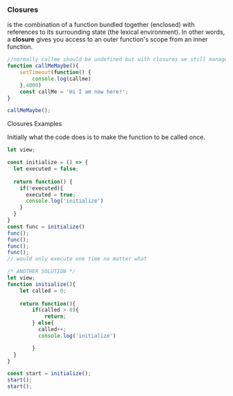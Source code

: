 ### **Closures**

is the combination of a  function bundled together (enclosed) with references to its surrounding  state (the lexical environment). In other words, a **closure** gives you access to an outer function's scope from an inner function.

```js
//normally callme should be undefined but with closures we still manage to get the data because the data were already declared before the setTimeOut was executed.
function callMeMaybe(){
	setTimeout(function() {
		console.log(callme)
	},4000)
	const callMe = 'Hi I am now here!';
}

callMeMaybe();
```



Closures Examples

Initially what the code does  is to  make the function to be called once.

```js
let view;

const initialize = () => {
  let executed = false;
  
  return function() {
    if(!executed){
      executed = true;
      console.log('initialize')
    }
  }
}
const func = initialize()
func();
func();
func();
func();
// would only execute one time no matter what

/* ANOTHER SOLUTION */
let view;
function initialize(){
    let called = 0;
    
    return function(){
        if(called > 0){
            return;
        } else{
          called++;
          console.log('initialize')

        }
  }
}

const start = initialize();
start();
start();

```





